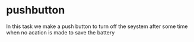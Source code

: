 # pushbutton

In this task we make a push button to turn off the seystem after some time when no acation is made to save the battery 
